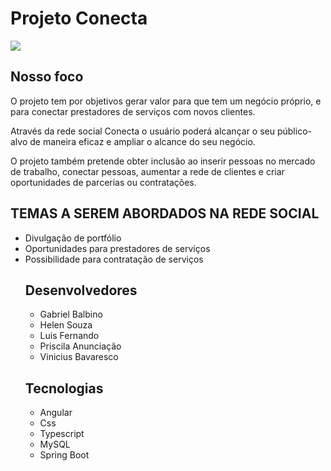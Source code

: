 # Projeto Conecta
<img src="https://i.imgur.com/t0P3W9y.png">


## Nosso foco
O projeto tem por objetivos gerar valor para que tem um negócio próprio, e para conectar prestadores de serviços com novos clientes.

Através da rede social Conecta o usuário poderá alcançar o seu público-alvo de maneira eficaz e ampliar o alcance do seu negócio.

O projeto também pretende obter inclusão ao inserir pessoas no mercado de trabalho,  conectar pessoas, aumentar a rede de clientes e criar oportunidades de parcerias ou contratações.

## TEMAS A SEREM ABORDADOS NA  REDE SOCIAL 

<ul>
  <li>Divulgação de portfólio </li>

 <li> Oportunidades para prestadores de serviços </li>

 <li> Possibilidade para contratação de serviços </li>
   
##  Desenvolvedores
  <ul>
    <li>Gabriel Balbino</li>
    <li>Helen Souza </li>
    <li>Luis Fernando </li>
    <li> Priscila Anunciação </li>
    <li> Vinicius Bavaresco </li>
  </ul>
  
  ## Tecnologias
  <ul>
    <li> Angular </li>
    <li> Css </li>
    <li> Typescript </li>
    <li> MySQL </li>
    <li> Spring Boot </li>

    
